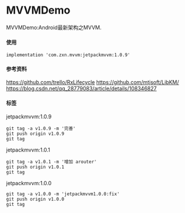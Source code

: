 # MVVMDemo
MVVMDemo:Android最新架构之MVVM.

#### 使用
```
implementation 'com.zxn.mvvm:jetpackmvvm:1.0.9'
```

#### 参考资料
https://github.com/trello/RxLifecycle
https://github.com/mtjsoft/LibKM/
https://blog.csdn.net/qq_28779083/article/details/108346827
#### 标签

jetpackmvvm:1.0.9
```
git tag -a v1.0.9 -m '完善'
git push origin v1.0.9
git tag
```

jetpackmvvm:1.0.1
```
git tag -a v1.0.1 -m '增加 arouter'
git push origin v1.0.1
git tag
```

jetpackmvvm:1.0.0
```
git tag -a v1.0.0 -m 'jetpackmvvm1.0.0:fix'
git push origin v1.0.0
git tag
```

